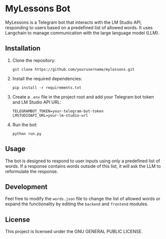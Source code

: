 # MyLessons Bot

MyLessons is a Telegram bot that interacts with the LM Studio API, responding to users based on a predefined list of allowed words. It uses Langchain to manage communication with the large language model (LLM).

## Installation

1. Clone the repository:
   ```
   git clone https://github.com/yourusername/mylessons.git
   ```

2. Install the required dependencies:
   ```
   pip install -r requirements.txt
   ```

3. Create a `.env` file in the project root and add your Telegram bot token and LM Studio API URL:
   ```
   TELEGRAMBOT_TOKEN=your-telegram-bot-token
   LMSTUDIOAPI_URL=your-lm-studio-url
   ```

4. Run the bot:
   ```
   python run.py
   ```

## Usage

The bot is designed to respond to user inputs using only a predefined list of words. If a response contains words outside of this list, it will ask the LLM to reformulate the response.

## Development

Feel free to modify the `words.json` file to change the list of allowed words or expand the functionality by editing the `backend` and `frontend` modules.

## License

This project is licensed under the GNU GENERAL PUBLIC LICENSE.